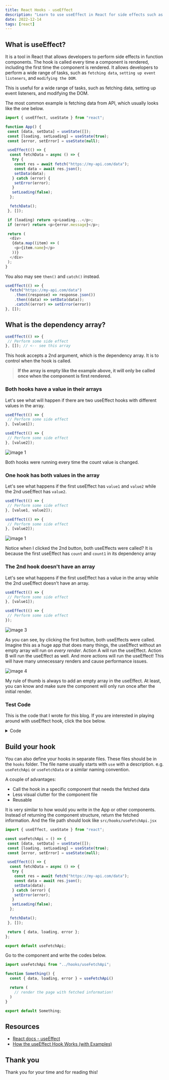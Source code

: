 ```yaml
---
title: React Hooks - useEffect
description: "Learn to use useEffect in React for side effects such as fetching data, event listeners, etc. Control hook call with dependency array & use with diff values."
date: 2022-12-14
tags: [react]
---
```


## What is useEffect?

It is a tool in React that allows developers to perform side effects in function components. The hook is called every time a component is rendered, including the first time the component is rendered. It allows developers to perform a wide range of tasks, such as `fetching data`, `setting up event listeners`, and `modifying the DOM`.

This is useful for a wide range of tasks, such as fetching data, setting up event listeners, and modifying the DOM.

The most common example is fetching data from API, which usually looks like the one below.

```js
import { useEffect, useState } from "react";

function App() {
 const [data, setData] = useState([]);
 const [loading, setLoading] = useState(true);
 const [error, setError] = useState(null);

 useEffect(() => {
  const fetchData = async () => {
   try {
    const res = await fetch("https://my-api.com/data");
    const data = await res.json();
    setData(data);
   } catch (error) {
    setError(error);
   }
   setLoading(false);
  };

  fetchData();
 }, []);

 if (loading) return <p>Loading...</p>;
 if (error) return <p>{error.message}</p>;

 return (
  <div>
   {data.map((item) => (
    <p>{item.name}</p>
   ))}
  </div>
 );
}
```

You also may see `then()` and `catch()` instead.

```js
useEffect(() => {
  fetch("https://my-api.com/data")
    .then((response) => response.json())
    .then((data) => setData(data));
    .catch((error) => setError(error))
}, []);
```

## What is the dependency array?

```js
useEffect(() => {
 // Perform some side effect
}, []); // <-- see this array
```

This hook accepts a 2nd argument, which is the dependency array. It is to control when the hook is called.

> **If the array is empty like the example above, it will only be called once when the component is first rendered.**

### Both hooks have a value in their arrays

Let's see what will happen if there are two useEffect hooks with different values in the array.

```js
useEffect(() => {
 // Perform some side effect
}, [value1]);

useEffect(() => {
 // Perform some side effect
}, [value2]);
```

![image 1](https://user-images.githubusercontent.com/35031228/207716615-ccb03d54-edf0-4e01-86d5-4e5a255269de.gif)

Both hooks were running every time the count value is changed.

### One hook has both values in the array

Let's see what happens if the first useEffect has `value1` and `value2` while the 2nd useEffect has `value2`.

```js
useEffect(() => {
 // Perform some side effect
}, [value1, value2]);

useEffect(() => {
 // Perform some side effect
}, [value2]);
```

![image 1](https://user-images.githubusercontent.com/35031228/207716615-ccb03d54-edf0-4e01-86d5-4e5a255269de.gif)

Notice when I clicked the 2nd button, both useEffects were called? It is because the first useEffect has `count` and `count1` in its dependency array

### The 2nd hook doesn't have an array

Let's see what happens if the first useEffect has a value in the array while the 2nd useEffect doesn't have an array.

```js
useEffect(() => {
 // Perform some side effect
}, [value1]);

useEffect(() => {
 // Perform some side effect
});
```

![image 3](https://user-images.githubusercontent.com/35031228/207721083-d0ed73bc-93d9-45ff-9a6f-799776860a94.gif)

As you can see, by clicking the first button, both useEffects were called. Imagine this as a huge app that does many things, the useEffect without an empty array will run on _every render_. Action A will run the useEffect. Action B will run the useEffect as well. And more actions will run the useEffect! This will have many unnecessary renders and cause performance issues.

![image 4](https://user-images.githubusercontent.com/35031228/207722474-e7827488-d110-42fd-a2cb-6dee3940038d.gif)

My rule of thumb is always to add an empty array in the useEffect. At least, you can know and make sure the component will only run once after the initial render.

### Test Code

This is the code that I wrote for this blog. If you are interested in playing around with useEffect hook, click the box below.

<details>
<summary>Code</summary>

```js
import { useEffect, useState } from "react";
import "./App.css";

function App() {
 const [count, setCount] = useState(0);
 const [count1, setCount1] = useState(0);

 function handleClick() {
  setCount((prev) => prev + 1);
 }

 function handleClick1() {
  setCount1((prev) => prev + 5);
 }

 useEffect(() => {
  console.log(`the count: ${count}`);
 }, [count]);

 useEffect(() => {
  console.log(`the count1: ${count1}`);
 }, []);

 return (
  <main>
   <h1>Hello</h1>
   <p>count: {count}</p>
   <p>count1: {count1}</p>
   <button type="button" onClick={handleClick}>
    click for count
   </button>
   <button type="button" onClick={handleClick1}>
    click for count1
   </button>
  </main>
 );
}

export default App;
```

</details>

## Build your hook

You can also define your hooks in separate files. These files should be in the `hooks` folder. The file name usually starts with `use` with a description. e.g. `useFetchApi` or `useFetchData` or a similar naming convention.

A couple of advantages:

- Call the hook in a specific component that needs the fetched data
- Less visual clutter for the component file
- Reusable

It is very similar to how would you write in the App or other components. Instead of returning the component structure, return the fetched information. And the file path should look like `src/hooks/useFetchApi.jsx`

```js
import { useEffect, useState } from "react";

const useFetchApi = () => {
 const [data, setData] = useState([]);
 const [loading, setLoading] = useState(true);
 const [error, setError] = useState(null);

 useEffect(() => {
  const fetchData = async () => {
   try {
    const res = await fetch("https://my-api.com/data");
    const data = await res.json();
    setData(data);
   } catch (error) {
    setError(error);
   }
   setLoading(false);
  };

  fetchData();
 }, []);

 return { data, loading, error };
};

export default useFetchApi;
```

Go to the component and write the codes below.

```js
import useFetchApi from "../hooks/useFetchApi";

function Something() {
  const { data, loading, error } = useFetchApi()

  return (
    // render the page with fetched information!
  )
}

export default Something;
```

## Resources

- [React docs - useEffect](https://beta.reactjs.org/apis/react/useEffect)
- [How the useEffect Hook Works (with Examples)](https://daveceddia.com/useeffect-hook-examples/)

## Thank you

Thank you for your time and for reading this!
